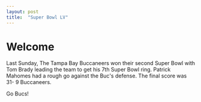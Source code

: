 ```yaml
---
layout: post
title:  "Super Bowl LV"
---
```


# Welcome

Last Sunday, The Tampa Bay Buccaneers won their 
second Super Bowl with Tom Brady leading the team to get his 7th Super Bowl 
ring. Patrick Mahomes had a rough go against the Buc's defense. The final score
was 31- 9 Buccaneers.

Go Bucs!
